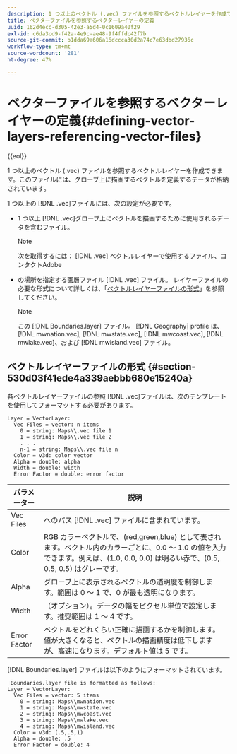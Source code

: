 ```yaml
---
description: 1 つ以上のベクトル (.vec) ファイルを参照するベクトルレイヤーを作成できます。このファイルには、グローブ上に描画するベクトルを定義するデータが格納されています。
title: ベクターファイルを参照するベクターレイヤーの定義
uuid: 162d4ecc-d305-42e3-a5d4-0c1609a40f29
exl-id: c6da3cd9-f42a-4e9c-ae48-9f4ffdc42f7b
source-git-commit: b1dda69a606a16dccca30d2a74c7e63dbd27936c
workflow-type: tm+mt
source-wordcount: '281'
ht-degree: 47%

---
```


# ベクターファイルを参照するベクターレイヤーの定義{#defining-vector-layers-referencing-vector-files}

{{eol}}

1 つ以上のベクトル (.vec) ファイルを参照するベクトルレイヤーを作成できます。このファイルには、グローブ上に描画するベクトルを定義するデータが格納されています。

1 つ以上の [!DNL .vec]ファイルには、次の設定が必要です。

* 1 つ以上 [!DNL .vec]グローブ上にベクトルを描画するために使用されるデータを含むファイル。

   >[!NOTE]
   >
   >次を取得するには： [!DNL .vec] ベクトルレイヤーで使用するファイル、コンタクトAdobe

* の場所を指定する画層ファイル [!DNL .vec] ファイル。 レイヤーファイルの必要な形式について詳しくは、「[ベクトルレイヤーファイルの形式](../../../../home/c-geo-oview/c-wk-img-lyrs/c-wk-vctr-lyrs/c-def-vctr-files.md#section-530d03f41ede4a339aebbb680e15240a)」を参照してください。

   >[!NOTE]
   >
   >この [!DNL Boundaries.layer] ファイル。 [!DNL Geography] profile は、 [!DNL mwnation.vec], [!DNL mwstate.vec], [!DNL mwcoast.vec], [!DNL mwlake.vec]、および [!DNL mwisland.vec] ファイル。

## ベクトルレイヤーファイルの形式 {#section-530d03f41ede4a339aebbb680e15240a}

各ベクトルレイヤーファイルの参照 [!DNL .vec]ファイルは、次のテンプレートを使用してフォーマットする必要があります。

```
Layer = VectorLayer:
  Vec Files = vector: n items
    0 = string: Maps\\.vec file 1
    1 = string: Maps\\.vec file 2
    . . .
    n-1 = string: Maps\\.vec file n
  Color = v3d: color vector
  Alpha = double: alpha
  Width = double: width
  Error Factor = double: error factor
```

| パラメーター | 説明 |
|---|---|
| Vec Files | へのパス [!DNL .vec] ファイルに含まれています。 |
| Color | RGB カラーベクトルで、(red,green,blue) として表されます。ベクトル内のカラーごとに、0.0 ～ 1.0 の値を入力できます。例えば、(1.0, 0.0, 0.0) は明るい赤で、(0.5, 0.5, 0.5) はグレーです。 |
| Alpha | グローブ上に表示されるベクトルの透明度を制御します。範囲は 0 ～ 1 で、0 が最も透明になります。 |
| Width | （オプション）。データの幅をピクセル単位で設定します。推奨範囲は 1 ～ 4 です。 |
| Error Factor | ベクトルをどれくらい正確に描画するかを制御します。値が大きくなると、ベクトルの描画精度は低下しますが、高速になります。デフォルト値は 5 です。 |

[!DNL Boundaries.layer] ファイルは以下のようにフォーマットされています。

```
 Boundaries.layer file is formatted as follows:
Layer = VectorLayer:
  Vec Files = vector: 5 items
    0 = string: Maps\\mwnation.vec
    1 = string: Maps\\mwstate.vec
    2 = string: Maps\\mwcoast.vec
    3 = string: Maps\\mwlake.vec
    4 = string: Maps\\mwisland.vec
  Color = v3d: (.5,.5,1)
  Alpha = double: .5
  Error Factor = double: 4
```
